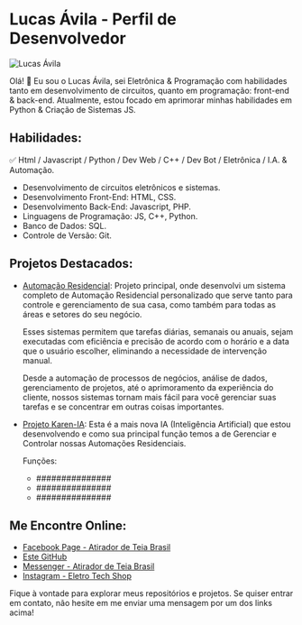 # Lucas Ávila - Perfil de Desenvolvedor

![Lucas Ávila](https://avatars.githubusercontent.com/u/104231713?v=4)

Olá! 👋 Eu sou o Lucas Ávila, sei Eletrônica & Programação com habilidades tanto em desenvolvimento de circuitos, quanto em programação: front-end & back-end. 
Atualmente, estou focado em aprimorar minhas habilidades em Python & Criação de Sistemas JS.

## Habilidades:

✅ Html / Javascript / Python / Dev Web / C++ / Dev Bot / Eletrônica / I.A. & Automação. 

- Desenvolvimento de circuitos eletrônicos e sistemas.
- Desenvolvimento Front-End: HTML, CSS.
- Desenvolvimento Back-End: Javascript, PHP.
- Linguagens de Programação: JS, C++, Python.
- Banco de Dados: SQL.
- Controle de Versão: Git.

## Projetos Destacados:

- [Automação Residencial](https://github.com/GittServer/Gitt_Server#readme): Projeto principal, onde desenvolvi um sistema completo de Automação Residencial personalizado que serve tanto para controle e gerenciamento de sua casa, como também para todas as áreas e setores do seu negócio.

  Esses sistemas permitem que tarefas diárias, semanais ou anuais, sejam executadas com eficiência e precisão de acordo com o horário e a data que o usuário escolher,   eliminando a necessidade de intervenção manual.

  Desde a automação de processos de negócios, análise de dados, gerenciamento de projetos, até o aprimoramento da experiência do cliente, nossos sistemas tornam mais    fácil para você gerenciar suas tarefas e se concentrar em outras coisas importantes.
  
- [Projeto Karen-IA](https://github.com/GittServer/Gitt_Server#readme): Esta é a mais nova IA (Inteligência Artificial) que estou desenvolvendo e como sua principal função temos a de Gerenciar e Controlar nossas Automações Residenciais.

  Funções:
  - ###############
  - ###############
  - ###############

## Me Encontre Online:

- [Facebook Page - Atirador de Teia Brasil](https://facebook.com/adtbr.web.shooter.project)
- [Este GitHub](https://github.com/GittServer/Gitt_Server#readme)
- [Messenger - Atirador de Teia Brasil](https://m.me/adtbr.web.shooter.project)
- [Instagram - Eletro Tech Shop](https://instagram.com/eletro.tech.shop)

Fique à vontade para explorar meus repositórios e projetos. Se quiser entrar em contato, não hesite em me enviar uma mensagem por um dos links acima!

</body>
</html>
